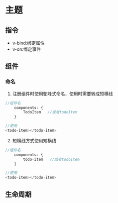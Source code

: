 # 主题

## 指令

- v-bind:绑定属性
- v-on:绑定事件
  
## 组件

### 命名

1. 注册组件时使用驼峰式命名，使用时需要转成短横线

```javascript
//组件名
    components: {
        TodoItem   //或者todoItem
    }

//使用
<todo-item></todo-item>
```

2. 短横线方式使用短横线

```javascript
//组件名
    components: {
        todo-item   //或者todoItem
    }

//使用
<todo-item></todo-item>
```

## 生命周期